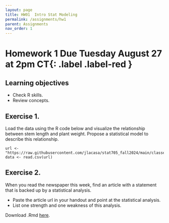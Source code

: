```yaml
---
layout: page
title: HW01  Intro Stat Modeling
permalink: /assignments/hw1
parent: Assignments
nav_order: 1
---
```


# Homework 1 **Due Tuesday August 27 at 2pm CT**{: .label .label-red }

## Learning objectives  
- Check R skills. 
- Review concepts. 

## Exercise 1. 

Load the data using the R code below and visualize the relationship between stem length and plant weight. Propose a statistical model to describe this relationship. 

```
url <- "https://raw.githubusercontent.com/jlacasa/stat705_fall2024/main/classes/data/lotus_class.csv"
data <- read.csv(url)
```

## Exercise 2. 
When you read the newspaper this week, find an article with a statement that is backed up by a statistical analysis. 
- Paste the article url in your handout and point at the statistical analysis.
- List one strength and one weakness of this analysis.

Download .Rmd [here](github.com/jlacasa/stat705_fall2024/blob/main/homeworks/hw1.Rmd).
